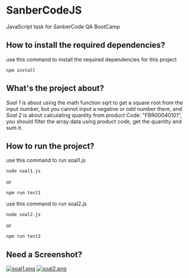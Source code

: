 # SanberCodeJS
JavaScript task for SanberCode QA BootCamp


## How to install the required dependencies?

use this command to install the required dependencies for this project
``` 
npm install
```

## What's the project about?

*Soal 1* is about using the math function sqrt to get a square root from the input number, but you cannot input a negative or odd number there, and *Soal 2* is about calculating quantity from product Code: "FBR00040101", you should filter the array data using product code, get the quantity and sum it.

## How to run the project?

use this command to run soal1.js
``` 
node soal1.js
```

or

``` 
npm run test1
```



use this command to run soal2.js
``` 
node soal2.js
```
or

``` 
npm run test2
```

## Need a Screenshot?

[![soal1.png](https://i.postimg.cc/PrZZzsjq/soal1.png)](https://postimg.cc/9rmrCkz3)
[![soal2.png](https://i.postimg.cc/Y9WqK78G/soal2.png)](https://postimg.cc/9RcjZv6C)

